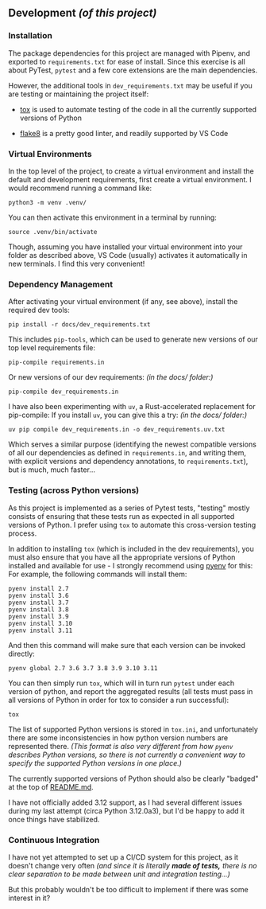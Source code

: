 ## Development _(of this project)_

### Installation

The package dependencies for this project are managed with Pipenv, and exported to `requirements.txt` for ease of install. Since this exercise is all about PyTest, `pytest` and a few core extensions are the main dependencies.

However, the additional tools in `dev_requirements.txt` may be useful if you are testing or maintaining the project itself:

* [tox]() is used to automate testing of the code in all the currently supported versions of Python

* [flake8]() is a pretty good linter, and readily supported by VS Code

### Virtual Environments

In the top level of the project, to create a virtual environment and install the default and development requirements, first create a virtual environment. I would recommend running a command like:
```
python3 -m venv .venv/
```

You can then activate this environment in a terminal by running:
```
source .venv/bin/activate
```

Though, assuming you have installed your virtual environment into your folder as described above, VS Code (usually) activates it automatically in new terminals. I find this very convenient!

### Dependency Management

After activating your virtual environment (if any, see above), install the required dev tools:
```
pip install -r docs/dev_requirements.txt
```

This includes `pip-tools`, which can be used to generate new versions of our top level requirements file:

```
pip-compile requirements.in
```

Or new versions of our dev requirements: _(in the docs/ folder:)_

```
pip-compile dev_requirements.in
```

I have also been experimenting with `uv`, a Rust-accelerated replacement for pip-compile: If you install `uv`, you can give this a try: _(in the docs/ folder:)_
```
uv pip compile dev_requirements.in -o dev_requirements.uv.txt
```
Which serves a similar purpose (identifying the newest compatible versions of all our dependencies as defined in `requirements.in`, and writing them, with explicit versions and dependency annotations, to `requirements.txt`), but is much, much faster...

### Testing (across Python versions)

As this project is implemented as a series of Pytest tests, "testing" mostly consists of ensuring that these tests run as expected in all supported versions of Python. I prefer using `tox` to automate this cross-version testing process.

In addition to installing `tox` (which is included in the dev requirements), you must also ensure that you have all the appropriate versions of Python installed and available for use - I strongly recommend using [pyenv](https://github.com/pyenv/pyenv) for this: For example, the following commands will install them:
```
pyenv install 2.7
pyenv install 3.6
pyenv install 3.7
pyenv install 3.8
pyenv install 3.9
pyenv install 3.10
pyenv install 3.11
```

And then this command will make sure that each version can be invoked directly:

```
pyenv global 2.7 3.6 3.7 3.8 3.9 3.10 3.11
```

You can then simply run `tox`, which will in turn run `pytest` under each version of python, and report the aggregated results (all tests must pass in all versions of Python in order for tox to consider a run successful):

```
tox
```

The list of supported Python versions is stored in `tox.ini`, and unfortunately there are some inconsistencies in how python version numbers are represented there. _(This format is also very different from how `pyenv` describes Python versions, so there is not currently a convenient way to specify the supported Python versions in one place.)_

The currently supported versions of Python should also be clearly "badged" at the top of [README.md](../README.md).

I have not officially added 3.12 support, as I had several different issues during my last attempt (circa Python 3.12.0a3), but I'd be happy to add it once things have stabilized.

### Continuous Integration

I have not yet attempted to set up a CI/CD system for this project, as it doesn't change very often _(and since it is literally **made of tests,** there is no clear separation to be made between unit and integration testing...)_

But this probably wouldn't be too difficult to implement if there was some interest in it?